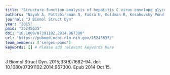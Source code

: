 ```yaml
---
title: "Structure-function analysis of hepatitis C virus envelope glycoproteins E1 and E2"
authors: "Nayak A, Pattabiraman N, Fadra N, Goldman R, Kosakovsky Pond SL, Mazumder R."
journal: "J Biomol Struct Dyn"
year: "2015"
pmid: "25245635"
doi: "10.1080/07391102.2014.967300"
url: "https://pubmed.ncbi.nlm.nih.gov/25245635/"
team_members: ['sergei-pond']
keywords: [] # Please add relevant keywords here
---
```

J Biomol Struct Dyn. 2015;33(8):1682-94. doi: 10.1080/07391102.2014.967300. Epub 2014 Oct 15.